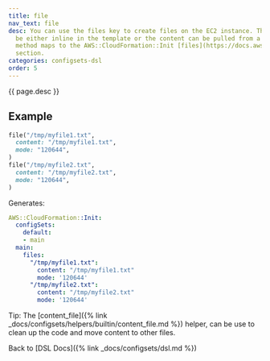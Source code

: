 ```yaml
---
title: file
nav_text: file
desc: You can use the files key to create files on the EC2 instance. The content can
  be either inline in the template or the content can be pulled from a URL. The file
  method maps to the AWS::CloudFormation::Init [files](https://docs.aws.amazon.com/AWSCloudFormation/latest/UserGuide/aws-resource-init.html#aws-resource-init-files)
  section.
categories: configsets-dsl
order: 5
---
```


{{ page.desc }}

## Example

```ruby
file("/tmp/myfile1.txt",
  content: "/tmp/myfile1.txt",
  mode: "120644",
)
file("/tmp/myfile2.txt",
  content: "/tmp/myfile2.txt",
  mode: "120644",
)
```

Generates:

```yaml
AWS::CloudFormation::Init:
  configSets:
    default:
    - main
  main:
    files:
      "/tmp/myfile1.txt":
        content: "/tmp/myfile1.txt"
        mode: '120644'
      "/tmp/myfile2.txt":
        content: "/tmp/myfile2.txt"
        mode: '120644'
```

Tip: The [content_file]({% link _docs/configsets/helpers/builtin/content_file.md %}) helper, can be use to clean up the code and move content to other files.

Back to [DSL Docs]({% link _docs/configsets/dsl.md %})


